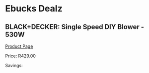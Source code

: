 
# Ebucks Dealz
## BLACK+DECKER: Single Speed DIY Blower - 530W
[Product Page](https://www.ebucks.com/web/shop/productSelected.do?prodId=576741885&catId=363410833)

Price: R429.00

Savings: 


	